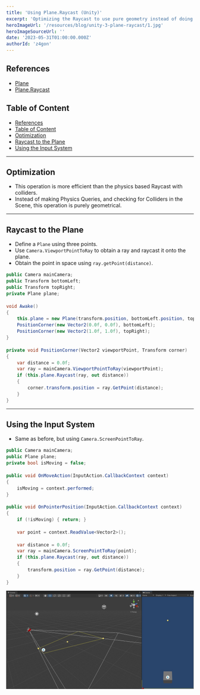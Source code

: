 ```yaml
---
title: 'Using Plane.Raycast (Unity)'
excerpt: 'Optimizing the Raycast to use pure geometry instead of doing Physics Queries to check collisions with colliders.'
heroImageUrl: '/resources/blog/unity-3-plane-raycast/1.jpg'
heroImageSourceUrl: ''
date: '2023-05-31T01:00:00.000Z'
authorId: 'z4gon'
---
```


## References

- [Plane](https://docs.unity3d.com/ScriptReference/Plane.html)
- [Plane.Raycast](https://docs.unity3d.com/ScriptReference/Plane.Raycast.html)

## Table of Content

- [References](#references)
- [Table of Content](#table-of-content)
- [Optimization](#optimization)
- [Raycast to the Plane](#raycast-to-the-plane)
- [Using the Input System](#using-the-input-system)

---

## Optimization

- This operation is more efficient than the physics based Raycast with colliders.
- Instead of making Physics Queries, and checking for Colliders in the Scene, this operation is purely geometrical.

---

## Raycast to the Plane

- Define a `Plane` using three points.
- Use `Camera.ViewportPointToRay` to obtain a ray and raycast it onto the plane.
- Obtain the point in space using `ray.getPoint(distance)`.

```cs
public Camera mainCamera;
public Transform bottomLeft;
public Transform topRight;
private Plane plane;

void Awake()
{
    this.plane = new Plane(transform.position, bottomLeft.position, topRight.position);
    PositionCorner(new Vector2(0.0f, 0.0f), bottomLeft);
    PositionCorner(new Vector2(1.0f, 1.0f), topRight);
}

private void PositionCorner(Vector2 viewportPoint, Transform corner)
{
    var distance = 0.0f;
    var ray = mainCamera.ViewportPointToRay(viewportPoint);
    if (this.plane.Raycast(ray, out distance))
    {
        corner.transform.position = ray.GetPoint(distance);
    }
}
```

---

## Using the Input System

- Same as before, but using `Camera.ScreenPointToRay`.

```cs
public Camera mainCamera;
public Plane plane;
private bool isMoving = false;

public void OnMoveAction(InputAction.CallbackContext context)
{
    isMoving = context.performed;
}

public void OnPointerPosition(InputAction.CallbackContext context)
{
    if (!isMoving) { return; }

    var point = context.ReadValue<Vector2>();

    var distance = 0.0f;
    var ray = mainCamera.ScreenPointToRay(point);
    if (this.plane.Raycast(ray, out distance))
    {
        transform.position = ray.GetPoint(distance);
    }
}
```

![Picture](/resources/blog/unity-3-plane-raycast/1.jpg)
